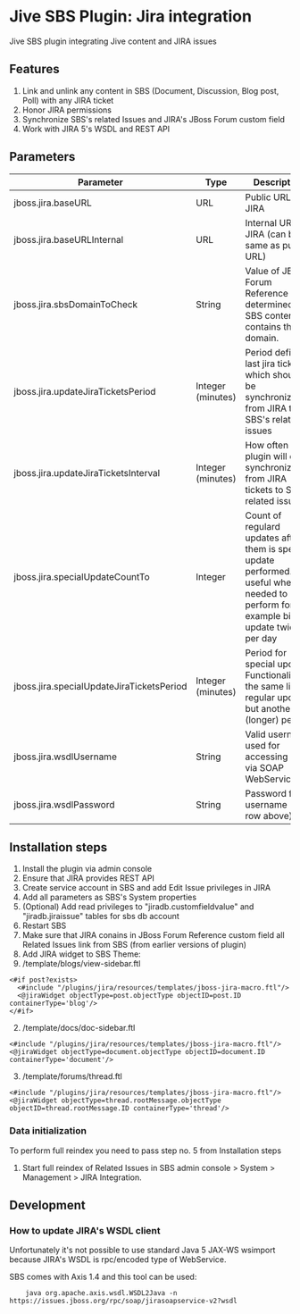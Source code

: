 Jive SBS Plugin: Jira integration
=========

Jive SBS plugin integrating Jive content and JIRA issues

Features
--------

1. Link and unlink any content in SBS (Document, Discussion, Blog post, Poll) with any JIRA ticket
2. Honor JIRA permissions
3. Synchronize SBS's related Issues and JIRA's JBoss Forum custom field
4. Work with JIRA 5's WSDL and REST API


Parameters
----------

| Parameter                                 | Type              | Description | Example |
| ----------------------------------------- |-------------------| ------------| ------- |
| jboss.jira.baseURL                        | URL               | Public URL of JIRA | https://issues.jboss.org |
| jboss.jira.baseURLInternal                | URL               | Internal URL fo JIRA (can be same as public URL) | https://issues.jboss.org |
| jboss.jira.sbsDomainToCheck               | String            | Value of JBoss Forum Reference is determined as SBS content if contains this domain. | community.jboss.org/ |
| jboss.jira.updateJiraTicketsPeriod        | Integer (minutes) | Period defines last jira tickest which should be synchronized from JIRA to SBS's related issues | 15 (synchronize tickets which were udpated in recent 15 minutes) |
| jboss.jira.updateJiraTicketsInterval      | Integer (minutes) | How often plugin will do synchronization from JIRA tickets to SBS's related issues | 10 (every 10 minutes) |
| jboss.jira.specialUpdateCountTo           | Integer           | Count of regulard updates after them is special update performed. It's useful when it's needed to perform for example big update twice per day | 36 (after 35 regular updates perform special one = 42 * 10 min = 6 hours) |
| jboss.jira.specialUpdateJiraTicketsPeriod	| Integer (minutes) | Period for special update. Functionality is the same like regular update but another (longer) period | 360 (synchronize tickets which were udpated in recent 6 hours) |
| jboss.jira.wsdlUsername                   | String            | Valid username used for accessing JIRA via SOAP WebServices |  |
| jboss.jira.wsdlPassword                   | String            | Password for username (see row above) | |


Installation steps
------------------

1. Install the plugin via admin console
2. Ensure that JIRA provides REST API
3. Create service account in SBS and add Edit Issue privileges in JIRA
4. Add all parameters as SBS's System properties
5. (Optional) Add read privileges to "jiradb.customfieldvalue" and "jiradb.jiraissue" tables for sbs db account
6. Restart SBS
7. Make sure that JIRA conains in JBoss Forum Reference custom field all Related Issues link from SBS (from earlier versions of plugin)
8. Add JIRA widget to SBS Theme:
 1. /template/blogs/view-sidebar.ftl
```
<#if post?exists>
  <#include "/plugins/jira/resources/templates/jboss-jira-macro.ftl"/>
  <@jiraWidget objectType=post.objectType objectID=post.ID containerType='blog'/>
</#if>
```
 2. /template/docs/doc-sidebar.ftl
```
<#include "/plugins/jira/resources/templates/jboss-jira-macro.ftl"/>
<@jiraWidget objectType=document.objectType objectID=document.ID containerType='document'/>
```
 3. /template/forums/thread.ftl
```
<#include "/plugins/jira/resources/templates/jboss-jira-macro.ftl"/>
<@jiraWidget objectType=thread.rootMessage.objectType objectID=thread.rootMessage.ID containerType='thread'/>
```

### Data initialization

To perform full reindex you need to pass step no. 5 from Installation steps

1. Start full reindex of Related Issues in SBS admin console > System > Management > JIRA Integration.


Development
-----------

### How to update JIRA's WSDL client

Unfortunately it's not possible to use standard Java 5 JAX-WS wsimport because JIRA's WSDL is rpc/encoded type of WebService.

SBS comes with Axis 1.4 and this tool can be used:

		java org.apache.axis.wsdl.WSDL2Java -n https://issues.jboss.org/rpc/soap/jirasoapservice-v2?wsdl


